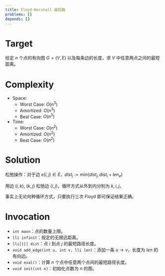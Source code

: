 ```yaml
---
title: Floyd-Warshall 最短路
problems: []
depends: []
---
```


# Target

给定 $n$ 个点的有向图 $G = (V, E)$ 以及每条边的长度，求 $V$ 中任意两点之间的最短距离。

# Complexity

* Space:
  * Worst Case: $O(n^3)$
  * Amortized: $O(n^3)$
  * Best Case: $O(n^3)$
* Time:
  * Worst Case: $O(n^2)$
  * Amortized: $O(n^2)$
  * Best Case: $O(n^2)$

# Solution

松弛操作：对于边 $e(i, j) \in E$，$dist_j := min(dist_j, dist_i + len_e)$

用边 $(i, k)$, $(k, j)$ 松弛边 $(i, j)$，循环方式从外到内分别为 $k, i, j$。

事实上无论何种循环方式，只要执行三次 Floyd 即可保证结果正确。

# Invocation

* `int maxn`：点的数量上限。
* `lli infinit`：规定的无限远距离。
* `lli[][] dist`：点 $i$ 到点 $j$ 的最短路径长度。
* `void add_edge(int u, int v, lli len)`：添加一条 $u \rightarrow v$，长度为 $len$ 的有向边。
* `void eval()`：计算 $n$ 个点中任意两个点间的最短路径长度。
* `void init(int n)`：初始化点数为 $n$ 的图。

